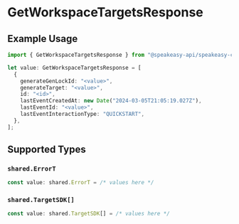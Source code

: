 # GetWorkspaceTargetsResponse

## Example Usage

```typescript
import { GetWorkspaceTargetsResponse } from "@speakeasy-api/speakeasy-client-sdk-typescript/sdk/models/operations";

let value: GetWorkspaceTargetsResponse = [
  {
    generateGenLockId: "<value>",
    generateTarget: "<value>",
    id: "<id>",
    lastEventCreatedAt: new Date("2024-03-05T21:05:19.027Z"),
    lastEventId: "<value>",
    lastEventInteractionType: "QUICKSTART",
  },
];
```

## Supported Types

### `shared.ErrorT`

```typescript
const value: shared.ErrorT = /* values here */
```

### `shared.TargetSDK[]`

```typescript
const value: shared.TargetSDK[] = /* values here */
```

